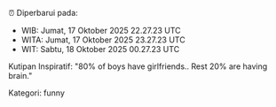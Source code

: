 ⏰ Diperbarui pada:
- WIB: Jumat, 17 Oktober 2025 22.27.23 UTC
- WITA: Jumat, 17 Oktober 2025 23.27.23 UTC
- WIT: Sabtu, 18 Oktober 2025 00.27.23 UTC

Kutipan Inspiratif:
"80% of boys have girlfriends.. Rest 20% are having brain."


Kategori: funny

